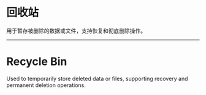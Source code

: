 # 回收站

用于暂存被删除的数据或文件，支持恢复和彻底删除操作。

---

# Recycle Bin

Used to temporarily store deleted data or files, supporting recovery and permanent deletion operations. 